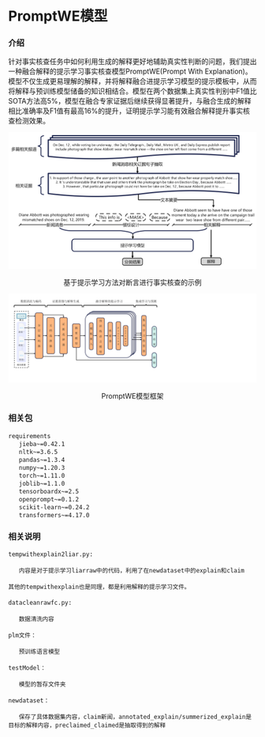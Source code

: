 # PromptWE模型



### 介绍

针对事实核查任务中如何利用生成的解释更好地辅助真实性判断的问题，我们提出一种融合解释的提示学习事实核查模型PromptWE(Prompt With Explanation)。模型不仅生成更易理解的解释，并将解释融合进提示学习模型的提示模板中，从而将解释与预训练模型储备的知识相结合。模型在两个数据集上真实性判别中F1值比SOTA方法高5%，模型在融合专家证据后继续获得显著提升，与融合生成的解释相比准确率及F1值有最高16%的提升，证明提示学习能有效融合解释提升事实核查检测效果。



<div align=center>
<img src="https://github.com/nievuelo/promptwe/blob/master/img/example.png" >
<p>	<center> 	基于提示学习方法对断言进行事实核查的示例	</center>	</p>
</div>



<div align=center>
<img src="https://github.com/nievuelo/promptwe/blob/master/img/promptwestructure.png">
<p>	<center>	 PromptWE模型框架	</center>	</p>
</div>





###  相关包

```python3
requirements
​	jieba~=0.42.1
​	nltk~=3.6.5
​	pandas~=1.3.4
​	numpy~=1.20.3
​	torch~=1.11.0
​	joblib~=1.1.0
​	tensorboardx~=2.5
​	openprompt~=0.1.2
​	scikit-learn~=0.24.2
​	transformers~=4.17.0
```

### 相关说明

```python3
tempwithexplain2liar.py:

​	内容是对于提示学习liarraw中的代码，利用了在newdataset中的explain和claim

其他的tempwithexplain也是同理，都是利用解释的提示学习文件。

datacleanrawfc.py:

​	数据清洗内容

plm文件：

​	预训练语言模型

testModel：

​	模型的暂存文件夹

newdataset：

​	保存了具体数据集内容，claim新闻，annotated_explain/summerized_explain是目标的解释内容，preclaimed_claimed是抽取得到的解释
```




